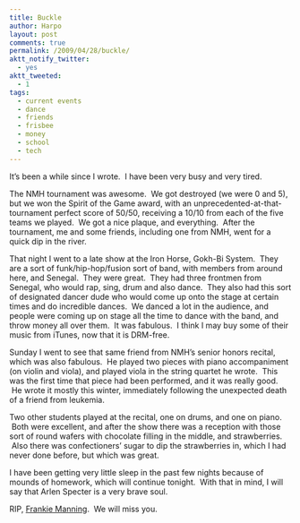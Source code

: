```yaml
---
title: Buckle
author: Harpo
layout: post
comments: true
permalink: /2009/04/28/buckle/
aktt_notify_twitter:
  - yes
aktt_tweeted:
  - 1
tags:
  - current events
  - dance
  - friends
  - frisbee
  - money
  - school
  - tech
---
```

It&#8217;s been a while since I wrote.  I have been very busy and very tired.

The NMH tournament was awesome.  We got destroyed (we were 0 and 5), but we won the Spirit of the Game award, with an unprecedented-at-that-tournament perfect score of 50/50, receiving a 10/10 from each of the five teams we played.  We got a nice plaque, and everything.  After the tournament, me and some friends, including one from NMH, went for a quick dip in the river.

That night I went to a late show at the Iron Horse, Gokh-Bi System.  They are a sort of funk/hip-hop/fusion sort of band, with members from around here, and Senegal.  They were great.  They had three frontmen from Senegal, who would rap, sing, drum and also dance.  They also had this sort of designated dancer dude who would come up onto the stage at certain times and do incredible dances.  We danced a lot in the audience, and people were coming up on stage all the time to dance with the band, and throw money all over them.  It was fabulous.  I think I may buy some of their music from iTunes, now that it is DRM-free.

Sunday I went to see that same friend from NMH&#8217;s senior honors recital, which was also fabulous.  He played two pieces with piano accompaniment (on violin and viola), and played viola in the string quartet he wrote.  This was the first time that piece had been performed, and it was really good.  He wrote it mostly this winter, immediately following the unexpected death of a friend from leukemia.

Two other students played at the recital, one on drums, and one on piano.  Both were excellent, and after the show there was a reception with those sort of round wafers with chocolate filling in the middle, and strawberries.  Also there was confectioners&#8217; sugar to dip the strawberries in, which I had never done before, but which was great.

I have been getting very little sleep in the past few nights because of mounds of homework, which will continue tonight.  With that in mind, I will say that Arlen Specter is a very brave soul.

RIP, <a href="http://www.frankiemanning.com/" target="_blank">Frankie Manning</a>.  We will miss you.
